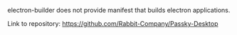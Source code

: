 electron-builder does not provide manifest that builds electron applications.

Link to repository: https://github.com/Rabbit-Company/Passky-Desktop
